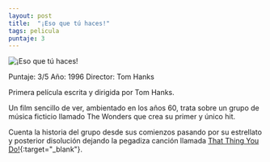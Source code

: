 ```yaml
---
layout: post
title:  "¡Eso que tú haces!"
tags: pelicula
puntaje: 3
---
```




![¡Eso que tú haces!](https://pics.filmaffinity.com/that_thing_you_do-966807383-large.jpg)

Puntaje: 3/5 
Año: 1996
Director: Tom Hanks

Primera película escrita y dirigida por Tom Hanks.

Un film sencillo de ver, ambientado en los años 60, trata sobre un grupo de música ficticio llamado The Wonders que crea su primer y único hit. 

Cuenta la historia del grupo desde sus comienzos pasando por su estrellato y posterior disolución dejando la pegadiza canción llamada [That Thing You Do!](https://www.youtube.com/watch?v=BJn-Jl2ZeQU){:target="_blank"}.
